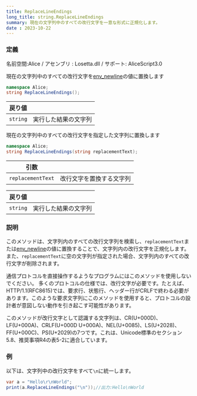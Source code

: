 ```yaml
---
title: ReplaceLineEndings
long_title: string.ReplaceLineEndings
summary: 現在の文字列中のすべての改行文字を一意な形式に正規化します。
date : 2023-10-22
---
```

### 定義
名前空間:Alice / アセンブリ : Losetta.dll / サポート: AliceScript3.0

現在の文字列中のすべての改行文字を[env_newline](../alice/environment/env_newline.md)の値に置換します

```cs title="AliceScript"
namespace Alice;
string ReplaceLineEndings();
```

|戻り値| |
|-|-|
|`string`|実行した結果の文字列|

現在の文字列中のすべての改行文字を指定した文字列に置換します

```cs title="AliceScript"
namespace Alice;
string ReplaceLineEndings(string replacementText);
```

|引数| |
|-|-|
|`replacementText`|改行文字を置換する文字列|

|戻り値| |
|-|-|
|`string`|実行した結果の文字列|

### 説明
このメソッドは、文字列内のすべての改行文字列を検索し、`replacementText`または[env_newline](../alice/environment/env_newline.md)の値に置換することで、文字列内の改行文字を正規化します。また、`replacementText`に空の文字列が指定された場合、文字列内のすべての改行文字が削除されます。

通信プロトコルを直接操作するようなプログラムにはこのメソッドを使用しないでください。
多くのプロトコルの仕様では、改行文字が必要です。たとえば、HTTP/1.1(RFC8615)では、要求行、状態行、ヘッダー行がCRLFで終わる必要があります。このような要求文字列にこのメソッドを使用すると、プロトコルの設計者が意図しない動作を引き起こす可能性があります。

このメソッドが改行文字として認識する文字列は、CR(U+000D)、LF(U+000A)、CRLF(U+000D U+000A)、NEL(U+0085)、LS(U+2028)、FF(U+000C)、PS(U+2029)の7つです。これは、Unicode標準のセクション5.8、推奨事項R4の表5-2に適合しています。

### 例
以下は、文字列中の改行文字をすべて`\n`に統一します。

```cs title="AliceScript"
var a = "Hello\r\nWorld";
print(a.ReplaceLineEndings("\n"));//出力:Hello\nWorld
```
